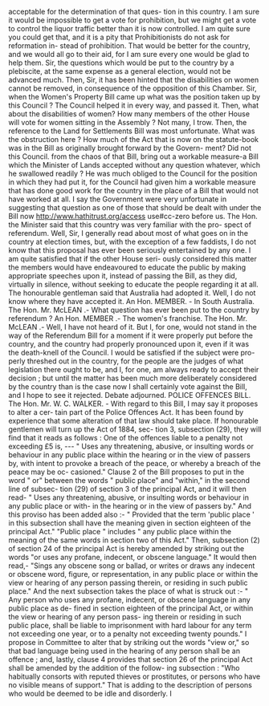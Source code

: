 acceptable for the determination of that ques- tion in this country. I am sure it would be impossible to get a vote for prohibition, but we might get a vote to control the liquor traffic better than it is now controlled. I am quite sure you could get that, and it is a pity that Prohibitionists do not ask for reformation in- stead of prohibition. That would be better for the country, and we would all go to their aid, for I am sure every one would be glad to help them. Sir, the questions which would be put to the country by a plebiscite, at the same expense as a general election, would not be advanced much. Then, Sir, it has been hinted that the disabilities on women cannot be removed, in consequence of the opposition of this Chamber. Sir, when the Women's Property Bill came up what was the position taken up by this Council ? The Council helped it in every way, and passed it. Then, what about the disabilities of women? How many members of the other House will vote for women sitting in the Assembly ? Not many, I trow. Then, the reference to the Land for Settlements Bill was most unfortunate. What was the obstruction here ? How much of the Act that is now on the statute-book was in the Bill as originally brought forward by the Govern- ment? Did not this Council. from the chaos of that Bill, bring out a workable measure-a Bill which the Minister of Lands accepted without any question whatever, which he swallowed readily ? He was much obliged to the Council for the position in which they had put it, for the Council had given him a workable measure that has done good work for the country in the place of a Bill that would not have worked at all. I say the Government were very unfortunate in suggesting that question as one of those that should be dealt with under the Bill now http://www.hathitrust.org/access use#cc-zero before us. The Hon. the Minister said that this country was very familiar with the pro- spect of referendum. Well, Sir, I generally read about most of what goes on in the country at election times, but, with the exception of a few faddists, I do not know that this proposal has ever been seriously entertained by any one. I am quite satisfied that if the other House seri- ously considered this matter the members would have endeavoured to educate the public by making appropriate speeches upon it, instead of passing the Bill, as they did, virtually in silence, without seeking to educate the people regarding it at all. The honourable gentleman said that Australia had adopted it. Well, I do not know where they have accepted it. An Hon. MEMBER. - In South Australia. The Hon. Mr. McLEAN .- What question has ever been put to the country by referendum ? An Hon. MEMBER .- The women's franchise. The Hon. Mr. McLEAN .- Well, I have not heard of it. But I, for one, would not stand in the way of the Referendum Bill for a moment if it were properly put before the country, and the country had properly pronounced upon it, even if it was the death-knell of the Council. I would be satisfied if the subject were pro- perly threshed out in the country, for the people are the judges of what legislation there ought to be, and I, for one, am always ready to accept their decision ; but until the matter has been much more deliberately considered by the country than is the case now I shall certainly vote against the Bill, and I hope to see it rejected. Debate adjourned. POLICE OFFENCES BILL. The Hon. Mr. W. C. WALKER. - With regard to this Bill, I may say it proposes to alter a cer- tain part of the Police Offences Act. It has been found by experience that some alteration of that law should take place. If honourable gentlemen will turn up the Act of 1884, sec- tion 3, subsection (29), they will find that it reads as follows : One of the offences liable to a penalty not exceeding £5 is, --- " Uses any threatening, abusive, or insulting words or behaviour in any public place within the hearing or in the view of passers by, with intent to provoke a breach of the peace, or whereby a breach of the peace may be oc- casioned." Clause 2 of the Bill proposes to put in the word " or" between the words " public place" and "within," in the second line of subsec- tion (29) of section 3 of the principal Act, and it will then read- " Uses any threatening, abusive, or insulting words or behaviour in any public place or with- in the hearing or in the view of passers by." And this proviso has been added also :- " Provided that the term 'public place ' in this subsection shall have the meaning given in section eighteen of the principal Act." "Public place " includes " any public place within the meaning of the same words in section two of this Act." Then, subsection (2) of section 24 of the principal Act is hereby amended by striking out the words "or uses any profane, indecent, or obscene language." It would then read,- "Sings any obscene song or ballad, or writes or draws any indecent or obscene word, figure, or representation, in any public place or within the view or hearing of any person passing therein, or residing in such public place." And the next subsection takes the place of what is struck out :- " Any person who uses any profane, indecent, or obscene language in any public place as de- fined in section eighteen of the principal Act, or within the view or hearing of any person pass- ing therein or residing in such public place, shall be liable to imprisonment with hard labour for any term not exceeding one year, or to a penalty not exceeding twenty pounds." I propose in Committee to alter that by striking out the words "view or," so that bad language being used in the hearing of any person shall be an offence ; and, lastly, clause 4 provides that section 26 of the principal Act shall be amended by the addition of the follow- ing subsection : "Who habitually consorts with reputed thieves or prostitutes, or persons who have no visible means of support." That is adding to the description of persons who would be deemed to be idle and disorderly. I 